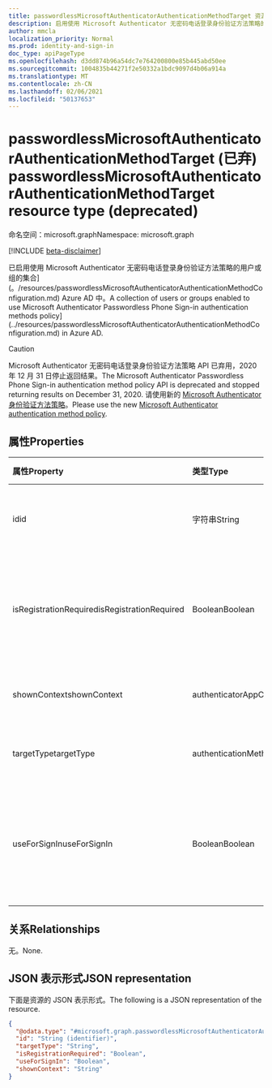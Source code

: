 ```yaml
---
title: passwordlessMicrosoftAuthenticatorAuthenticationMethodTarget 资源类型
description: 启用使用 Microsoft Authenticator 无密码电话登录身份验证方法策略的用户或组的集合。
author: mmcla
localization_priority: Normal
ms.prod: identity-and-sign-in
doc_type: apiPageType
ms.openlocfilehash: d3dd874b96a54dc7e764200800e85b445abd50ee
ms.sourcegitcommit: 1004835b44271f2e50332a1bdc9097d4b06a914a
ms.translationtype: MT
ms.contentlocale: zh-CN
ms.lasthandoff: 02/06/2021
ms.locfileid: "50137653"
---
```

# <a name="passwordlessmicrosoftauthenticatorauthenticationmethodtarget-resource-type-deprecated"></a><span data-ttu-id="2c842-103">passwordlessMicrosoftAuthenticatorAuthenticationMethodTarget (已弃) </span><span class="sxs-lookup"><span data-stu-id="2c842-103">passwordlessMicrosoftAuthenticatorAuthenticationMethodTarget resource type (deprecated)</span></span>

<span data-ttu-id="2c842-104">命名空间：microsoft.graph</span><span class="sxs-lookup"><span data-stu-id="2c842-104">Namespace: microsoft.graph</span></span>

[!INCLUDE [beta-disclaimer](../../includes/beta-disclaimer.md)]

<span data-ttu-id="2c842-105">已启用使用 Microsoft Authenticator 无密码电话登录身份验证方法策略的用户或组的集合] (。/resources/passwordlessMicrosoftAuthenticatorAuthenticationMethodConfiguration.md) Azure AD 中。</span><span class="sxs-lookup"><span data-stu-id="2c842-105">A collection of users or groups enabled to use Microsoft Authenticator Passwordless Phone Sign-in authentication methods policy](../resources/passwordlessMicrosoftAuthenticatorAuthenticationMethodConfiguration.md) in Azure AD.</span></span>

> [!CAUTION]
> <span data-ttu-id="2c842-106">Microsoft Authenticator 无密码电话登录身份验证方法策略 API 已弃用，2020 年 12 月 31 日停止返回结果。</span><span class="sxs-lookup"><span data-stu-id="2c842-106">The Microsoft Authenticator Passwordless Phone Sign-in authentication method policy API is deprecated and stopped returning results on December 31, 2020.</span></span> <span data-ttu-id="2c842-107">请使用新的 [Microsoft Authenticator 身份验证方法策略](../resources/microsoftAuthenticatorAuthenticationMethodConfiguration.md)。</span><span class="sxs-lookup"><span data-stu-id="2c842-107">Please use the new [Microsoft Authenticator authentication method policy](../resources/microsoftAuthenticatorAuthenticationMethodConfiguration.md).</span></span>

## <a name="properties"></a><span data-ttu-id="2c842-108">属性</span><span class="sxs-lookup"><span data-stu-id="2c842-108">Properties</span></span>
|<span data-ttu-id="2c842-109">属性</span><span class="sxs-lookup"><span data-stu-id="2c842-109">Property</span></span>|<span data-ttu-id="2c842-110">类型</span><span class="sxs-lookup"><span data-stu-id="2c842-110">Type</span></span>|<span data-ttu-id="2c842-111">说明</span><span class="sxs-lookup"><span data-stu-id="2c842-111">Description</span></span>|
|:---|:---|:---|
|<span data-ttu-id="2c842-112">id</span><span class="sxs-lookup"><span data-stu-id="2c842-112">id</span></span>|<span data-ttu-id="2c842-113">字符串</span><span class="sxs-lookup"><span data-stu-id="2c842-113">String</span></span>|<span data-ttu-id="2c842-114">Azure AD 用户或组的对象 ID。</span><span class="sxs-lookup"><span data-stu-id="2c842-114">Object ID of an Azure AD user or group.</span></span>|
|<span data-ttu-id="2c842-115">isRegistrationRequired</span><span class="sxs-lookup"><span data-stu-id="2c842-115">isRegistrationRequired</span></span>|<span data-ttu-id="2c842-116">Boolean</span><span class="sxs-lookup"><span data-stu-id="2c842-116">Boolean</span></span>|<span data-ttu-id="2c842-117">确定是否强制用户注册身份验证方法。</span><span class="sxs-lookup"><span data-stu-id="2c842-117">Determines whether the user is enforced to register the authentication method.</span></span>|
|<span data-ttu-id="2c842-118">shownContext</span><span class="sxs-lookup"><span data-stu-id="2c842-118">shownContext</span></span>|<span data-ttu-id="2c842-119">authenticatorAppContextType</span><span class="sxs-lookup"><span data-stu-id="2c842-119">authenticatorAppContextType</span></span>|<span data-ttu-id="2c842-120">可取值为：`location`、`app`。</span><span class="sxs-lookup"><span data-stu-id="2c842-120">Possible values are: `location`, `app`.</span></span>|
|<span data-ttu-id="2c842-121">targetType</span><span class="sxs-lookup"><span data-stu-id="2c842-121">targetType</span></span>|<span data-ttu-id="2c842-122">authenticationMethodTargetType</span><span class="sxs-lookup"><span data-stu-id="2c842-122">authenticationMethodTargetType</span></span>|<span data-ttu-id="2c842-123">可取值为：`user`、`group`。</span><span class="sxs-lookup"><span data-stu-id="2c842-123">Possible values are: `user`, `group`.</span></span>|
|<span data-ttu-id="2c842-124">useForSignIn</span><span class="sxs-lookup"><span data-stu-id="2c842-124">useForSignIn</span></span>|<span data-ttu-id="2c842-125">Boolean</span><span class="sxs-lookup"><span data-stu-id="2c842-125">Boolean</span></span>|<span data-ttu-id="2c842-126">确定是否可以使用身份验证方法登录到 Azure AD。</span><span class="sxs-lookup"><span data-stu-id="2c842-126">Determines whether the authentication method can be used to sign in to Azure AD.</span></span>|

## <a name="relationships"></a><span data-ttu-id="2c842-127">关系</span><span class="sxs-lookup"><span data-stu-id="2c842-127">Relationships</span></span>
<span data-ttu-id="2c842-128">无。</span><span class="sxs-lookup"><span data-stu-id="2c842-128">None.</span></span>

## <a name="json-representation"></a><span data-ttu-id="2c842-129">JSON 表示形式</span><span class="sxs-lookup"><span data-stu-id="2c842-129">JSON representation</span></span>
<span data-ttu-id="2c842-130">下面是资源的 JSON 表示形式。</span><span class="sxs-lookup"><span data-stu-id="2c842-130">The following is a JSON representation of the resource.</span></span>
<!-- {
  "blockType": "resource",
  "keyProperty": "id",
  "@odata.type": "microsoft.graph.passwordlessMicrosoftAuthenticatorAuthenticationMethodTarget",
  "baseType": "microsoft.graph.authenticationMethodTarget",
  "openType": false
}
-->
``` json
{
  "@odata.type": "#microsoft.graph.passwordlessMicrosoftAuthenticatorAuthenticationMethodTarget",
  "id": "String (identifier)",
  "targetType": "String",
  "isRegistrationRequired": "Boolean",
  "useForSignIn": "Boolean",
  "shownContext": "String"
}
```
